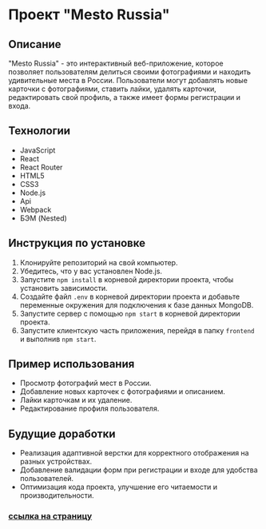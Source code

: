 # Проект "Mesto Russia"

## Описание
"Mesto Russia" - это интерактивный веб-приложение, которое позволяет пользователям делиться своими фотографиями и находить удивительные места в России. Пользователи могут добавлять новые карточки с фотографиями, ставить лайки, удалять карточки, редактировать свой профиль, а также имеет формы регистрации и входа.

## Технологии
- JavaScript
- React
- React Router
- HTML5
- CSS3
- Node.js
- Api
- Webpack
- БЭМ (Nested)

## Инструкция по установке
1. Клонируйте репозиторий на свой компьютер.
2. Убедитесь, что у вас установлен Node.js.
3. Запустите `npm install` в корневой директории проекта, чтобы установить зависимости.
4. Создайте файл `.env` в корневой директории проекта и добавьте переменные окружения для подключения к базе данных MongoDB.
5. Запустите сервер с помощью `npm start` в корневой директории проекта.
6. Запустите клиентскую часть приложения, перейдя в папку `frontend` и выполнив `npm start`.

## Пример использования
- Просмотр фотографий мест в России.
- Добавление новых карточек с фотографиями и описанием.
- Лайки карточкам и их удаление.
- Редактирование профиля пользователя.

## Будущие доработки

- Реализация адаптивной верстки для корректного отображения на разных устройствах.
- Добавление валидации форм при регистрации и входе для удобства пользователей.
- Оптимизация кода проекта, улучшение его читаемости и производительности.

### [ссылка на страницу](https://tsinik2508.github.io/react-mesto-auth/)
